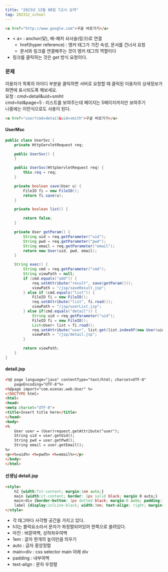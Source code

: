 ```yaml
---
title: "2023년 12월 08일 7교시 요약"
tag: 202312_school
---
```


```html
<a href="http://www.google.com">구글 바로가기</a>
```
- < a> : anchor(닻), 배-해저 쇠사슬(링크)로 연결
  - href(hyper reference) : 엥커 태그가 가진 속성, 문서를 건너서 요청
  - 문서와 링크를 연결해주는 것이 엥커 태그의 역할이다
- 링크를 클릭하는 것은 get 방식 요청이다.

### 문제

이용자가 목록의 아이디 부분을 클릭하면 서버로 요청할 때 클릭된 이용자의 상세정보가 화면에 표시되도록 해보세요. <br>
요청 : cmd=detail&uid=smiht<br>
cmd=list&page=5 : 리스트를 보여주는데 페이지는 5페이지까지만 보여주기<br>
나중에는 이런식으로도 사용이 된다.

```html
<a href="user?cmd=detail&uid=smith">구글 바로가기</a>
```

#### UserMsc

```java
public class UserSvc {
	private HttpServletRequest req;

	public UserSvc() {
	}

	public UserSvc(HttpServletRequest req) {
		this.req = req;
	}

	private boolean save(User u) {
		FileIO fi = new FileIO();
		return fi.save(u);
	}

	private boolean list() {

		return false;
	}

	private User getParam() {
		String uid = req.getParameter("uid");
		String pwd = req.getParameter("pwd");
		String email = req.getParameter("email");
		return new User(uid, pwd, email);
	}

	String exec() {
		String cmd = req.getParameter("cmd");
		String viewPath = null;
		if (cmd.equals("add")) {
			req.setAttribute("result", save(getParam()));
			viewPath = "/jsp/saveResult.jsp";
		} else if (cmd.equals("list")) {
			FileIO fi = new FileIO();
			req.setAttribute("list", fi.road());
			viewPath = "/jsp/userList.jsp";
		} else if(cmd.equals("detail")) {
			String uid = req.getParameter("uid");
			FileIO fi = new FileIO();
			List<User> list = fi.road();
			req.setAttribute("user", list.get(list.indexOf(new User(uid))));
			viewPath = "/jsp/detail.jsp";
		}

		return viewPath;
	}
}
```

#### detail.jsp

```html
<%@ page language="java" contentType="text/html; charset=UTF-8"
    pageEncoding="UTF-8"%>
<%@page import="com.ezenac.web.User" %> 
<!DOCTYPE html>
<html>
<head>
<meta charset="UTF-8">
<title>Insert title here</title>
</head>
<body>
<%
	User user = (User)request.getAttribute("user");
	String uid = user.getUid();
	String pwd = user.getPwd();
	String email = user.getEmail();
%>
<p><%=uid%> <%=pwd%> <%=email%></p>
</body>
</html>
```

#### 선생님 detail.jsp

```html
<style>
    h2 {width:fit-content; margin:1em auto;}
    main {width:it-content; border: 1px solid black; margin 0 auto;}
    main>div {border-bottom: 1px dotted black; margin:0 auto; padding:1em}
    label {display:inlLine-black; width:3em; text-align: right; margin-right:1em;}
</style>
```


- 각 태그마다 사각형 공간을 가지고 있다.
- h3는 블럭요소라서 문자가 좌정렬되어있어 한쪽으로 쏠려있다.
- 마진 : 바깥여백, 상하좌우여백 
- 1em : 글자 한개의 높이만큼 띄우기
- auto : 글자 중앙정렬
- main>div : css selector main 아래 div
- padding : 내부여백
- text-align : 문자 우정렬